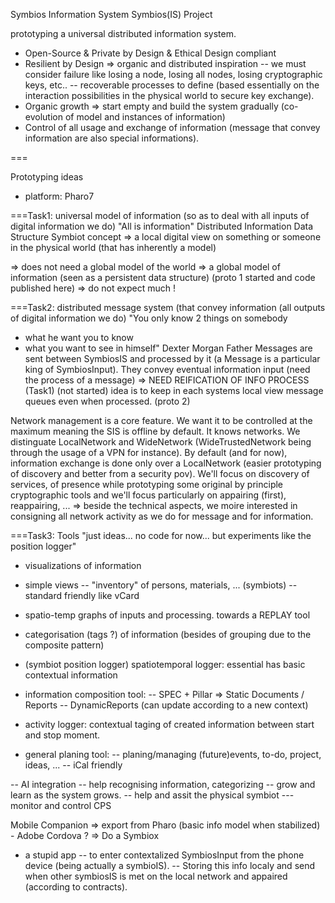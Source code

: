 Symbios Information System 
Symbios(IS) Project

prototyping a universal distributed information system.
- Open-Source & Private by Design & Ethical Design compliant
- Resilient by Design => organic and distributed inspiration
-- we must consider failure like losing a node, losing all nodes, losing cryptographic keys, etc..
-- recoverable processes to define (based essentially on the interaction possibilities in the physical world to secure key exchange).
- Organic growth => start empty and build the system gradually (co-evolution of model and instances of information)
- Control of all usage and exchange of information (message that convey information are also special informations).


===

Prototyping ideas
- platform: Pharo7

===Task1: universal model of information (so as to deal with all inputs of digital information we do)
"All is information" 
Distributed Information Data Structure
Symbiot concept
=> a local digital view on something or someone in the physical world (that has inherently a model)

=> does not need a global model of the world
=> a global model of information (seen as a persistent data structure)
(proto 1 started and code published here) => do not expect much !

===Task2: distributed message system (that convey information (all outputs of digital information we do)
"You only know 2 things on somebody 
- what he want you to know
- what you want to see in himself"     Dexter Morgan Father
Messages are sent between SymbiosIS and processed by it (a Message is a particular king of SymbiosInput).
They convey eventual information input (need the process of a message) => NEED REIFICATION OF INFO PROCESS (Task1)
(not started)
idea is to keep in each systems local view message queues even when processed. (proto 2)

Network management is a core feature.
We want it to be controlled at the maximum meaning the SIS is offline by default. It knows networks. We distinguate LocalNetwork and WideNetwork (WideTrustedNetwork being through the usage of a VPN for instance).
By default (and for now), information exchange is done only over a LocalNetwork (easier prototyping of discovery and better from a security pov). We'll focus on discovery of services, of presence while prototyping some original by principle cryptographic tools and we'll focus particularly on appairing (first), reappairing, ...
=> beside the technical aspects, we moire interested in consigning all network activity as we do for message and for information.

===Task3: Tools
"just ideas... no code for now... but experiments like the position logger" 

- visualizations of information
- simple views
-- "inventory" of persons, materials, ... (symbiots)
-- standard friendly like vCard
- spatio-temp graphs of inputs and processing. towards a REPLAY tool

- categorisation (tags ?) of information (besides of grouping due to the composite pattern)

- (symbiot position logger) spatiotemporal logger: essential has basic contextual information

- information composition tool: 
-- SPEC + Pillar => Static Documents / Reports
-- DynamicReports (can update according to a new context) 

- activity logger: contextual taging of created information between start and stop moment.
- general planing tool: 
-- planing/managing (future)events, to-do, project, ideas, ...
-- iCal friendly

-- AI integration
 -- help recognising information, categorizing
 -- grow and learn as the system grows.
 -- help and assit the physical symbiot
 --- monitor and control CPS

Mobile Companion
=> export from Pharo (basic info model when stabilized) - Adobe Cordova ?
=> Do a Symbiox
- a stupid app 
-- to enter contextalized SymbiosInput from the phone device (being actually a symbioIS). 
-- Storing this info localy and send when other symbiosIS is met on the local network and appaired (according to contracts).

 





